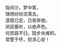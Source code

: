 <p class="has-line-data" data-line-start="0" data-line-end="6">指间沙，梦中客，<br>
锦绣纷纷流落去。<br>
道既已定，日夜奔驰，<br>
闭目塞听，以绝声色。<br>
何苦路不归，跬步尚难积。<br>
常警于怀，但求心安！</p>
